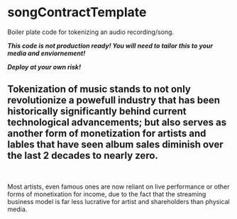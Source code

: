 # songContractTemplate
Boiler plate code for tokenizing an audio recording/song.  

***This code is not production ready!  You will need to tailor this to your media and enviornement!***

***Deploy at your own risk!***


## Tokenization of music stands to not only revolutionize a powefull industry that has been historically significantly behind current technological advancements; but also serves as another form of monetization for artists and lables that have seen album sales diminish over the last 2 decades to nearly zero. 

<br>

Most artists, even famous ones are now reliant on live performance or other forms of monetixation for income, due to the fact that the streaming business model is far less lucrative for artist and shareholders than physical media.
